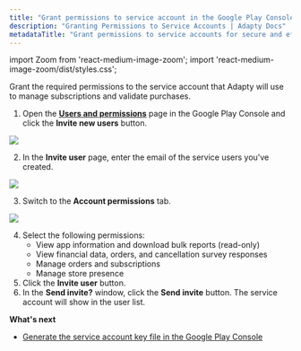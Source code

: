 ```yaml
---
title: "Grant permissions to service account in the Google Play Console"
description: "Granting Permissions to Service Accounts | Adapty Docs"
metadataTitle: "Grant permissions to service accounts for secure and efficient API access."
---
```


import Zoom from 'react-medium-image-zoom';
import 'react-medium-image-zoom/dist/styles.css';

Grant the required permissions to the service account that Adapty will use to manage subscriptions and validate purchases.

1. Open the [**Users and permissions**](https://play.google.com/console/u/0/developers/8970033217728091060/users-and-permissions) page in the Google Play Console and click the **Invite new users** button.

   

<Zoom>
  <img src={require('./img/7b0e614-users_and_permissions.webp').default}
  style={{
    border: '1px solid #727272', /* border width and color */
    width: '700px', /* image width */
    display: 'block', /* for alignment */
    margin: '0 auto' /* center alignment */
  }}
/>
</Zoom>



2. In the **Invite user** page, enter the email of the service users you've created.

   

<Zoom>
  <img src={require('./img/3afd002-invite_user.webp').default}
  style={{
    border: '1px solid #727272', /* border width and color */
    width: '700px', /* image width */
    display: 'block', /* for alignment */
    margin: '0 auto' /* center alignment */
  }}
/>
</Zoom>



3. Switch to the  **Account permissions** tab.

   

<Zoom>
  <img src={require('./img/4e2717b-account_permissions.webp').default}
  style={{
    border: '1px solid #727272', /* border width and color */
    width: '700px', /* image width */
    display: 'block', /* for alignment */
    margin: '0 auto' /* center alignment */
  }}
/>
</Zoom>



4. Select the following permissions:
   - View app information and download bulk reports (read-only)
   - View financial data, orders, and cancellation survey responses
   - Manage orders and subscriptions
   - Manage store presence
5. Click the **Invite user** button.
6. In the **Send invite?** window, click the **Send invite** button. The service account will show in the user list.

**What's next**

- [Generate the service account key file in the Google Play Console](create-service-account-key-file)